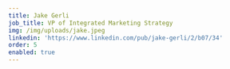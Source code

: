 ```yaml
---
title: Jake Gerli
job_title: VP of Integrated Marketing Strategy
img: /img/uploads/jake.jpeg
linkedin: 'https://www.linkedin.com/pub/jake-gerli/2/b07/34'
order: 5
enabled: true
---
```


